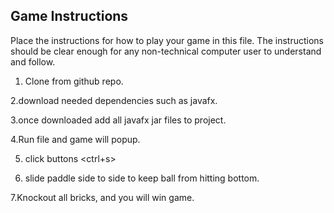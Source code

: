 ## Game Instructions

Place the instructions for how to play your game in this file.  The instructions should be clear enough for any non-technical computer user to understand and follow.


1. Clone from github repo.

2.download needed dependencies such as javafx.

3.once downloaded add all javafx jar files to project.

4.Run file and game will popup.

5. click buttons <ctrl+s>
   
6. slide paddle side to side to keep ball from hitting bottom.
   
7.Knockout all bricks, and you will win game.


